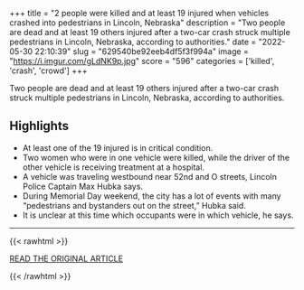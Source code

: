 +++
title = "2 people were killed and at least 19 injured when vehicles crashed into pedestrians in Lincoln, Nebraska"
description = "Two people are dead and at least 19 others injured after a two-car crash struck multiple pedestrians in Lincoln, Nebraska, according to authorities."
date = "2022-05-30 22:10:39"
slug = "629540be92eeb4df5f3f994a"
image = "https://i.imgur.com/gLdNK9p.jpg"
score = "596"
categories = ['killed', 'crash', 'crowd']
+++

Two people are dead and at least 19 others injured after a two-car crash struck multiple pedestrians in Lincoln, Nebraska, according to authorities.

## Highlights

- At least one of the 19 injured is in critical condition.
- Two women who were in one vehicle were killed, while the driver of the other vehicle is receiving treatment at a hospital.
- A vehicle was traveling westbound near 52nd and O streets, Lincoln Police Captain Max Hubka says.
- During Memorial Day weekend, the city has a lot of events with many “pedestrians and bystanders out on the street,” Hubka said.
- It is unclear at this time which occupants were in which vehicle, he says.

---

{{< rawhtml >}}
  <p class="article-category">
    <a target="_blank" href="https://www.cnn.com/2022/05/30/us/lincoln-nebraska-fatal-crash/index.html">READ THE ORIGINAL ARTICLE</a>
  </p>
{{< /rawhtml >}}

